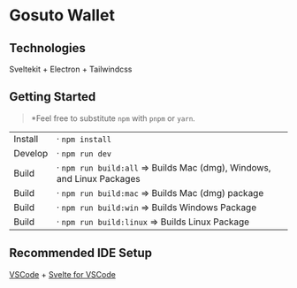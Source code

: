 # Gosuto Wallet

## Technologies

Sveltekit + Electron + Tailwindcss

## Getting Started

> \*Feel free to substitute `npm` with `pnpm` or `yarn`.

|         |                                                                        |
| ------- | ---------------------------------------------------------------------- |
| Install | · `npm install`                                                        |
| Develop | · `npm run dev`                                                        |
| Build   | · `npm run build:all` => Builds Mac (dmg), Windows, and Linux Packages |
| Build   | · `npm run build:mac` => Builds Mac (dmg) package                      |
| Build   | · `npm run build:win` => Builds Windows Package                        |
| Build   | · `npm run build:linux` => Builds Linux Package                        |

## Recommended IDE Setup

[VSCode](https://code.visualstudio.com/) + [Svelte for VSCode](https://marketplace.visualstudio.com/items?itemName=svelte.svelte-vscode)
